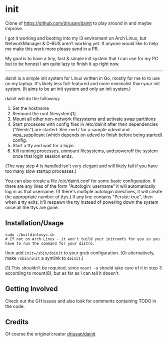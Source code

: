# init
Clone of https://github.com/driusan/dainit to play around in and maybe improve.

I got it working and booting into my i3 enviroment on Arch Linux,
but NetworkManager & D-BUS aren't working yet. If anyone would like to help me make this work more please send in a PR.

My goal is to have a tiny, fast & simple init system that I can use for my PC but to be honest I am quite lazy to finish it up right now.


<hr>
dainit is a simple init system for Linux written in Go, mostly for me to
to use on my laptop. It's likely less full-featured and more minimalist than
your init system. (It aims to be an init system and only an init system.)

dainit will do the following:

1. Set the hostname
2. Remount the root filesystem[1]
3. Mount all other non-network filesystems and activate swap partitions
3. Start processes with config files in /etc/dainit after their dependencies
   ("Needs") are started. See `conf/` for a sample udevd and wpa_supplicant (which
   depends on udevd to finish before being started) config.
4. Start a tty and wait for a login.
5. Kill running processes, unmount filesystems, and poweroff the system once that
   login session ends.

(The way step 4 is handled isn't very elegant and will likely fail if you have too
many slow startup processes.)

You can also create a file /etc/dainit.conf for some basic configuration. If
there are any lines of the form "Autologin: username" it will automatically log in
as that username. (If there's multiple autologin directives, it will create the
appropriate number of ttys.) If any line contains "Persist: true", then when a tty
exits, it'll respawn the tty instead of powering down the system once all the ttys
are gone.

## Installation/Usage
```
sudo ./buildintosys.sh
# If not on Arch Linux - it won't build your initramfs for you so you have to run the command for your distro.
```

then add `init=/sbin/dainit` to your grub configuration. (Or alternatively, make
`/sbin/init` a symlink to `dainit`.)

[1] This shouldn't be required, since `mount -a` should take care of it in step
  3 according to mount(8), but as far as I can tell it doesn't.

## Getting Involved
Check out the GH issues and also look for comments containing TODO in the code.

## Credits
Of course the original creator [driusan/dainit](https://github.com/driusan/dainit)